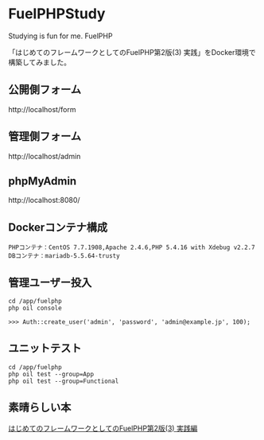 # FuelPHPStudy
Studying is fun for me. FuelPHP

「はじめてのフレームワークとしてのFuelPHP第2版(3) 実践」をDocker環境で構築してみました。

## 公開側フォーム
http://localhost/form

## 管理側フォーム
http://localhost/admin

## phpMyAdmin
http://localhost:8080/

## Dockerコンテナ構成
```
PHPコンテナ：CentOS 7.7.1908,Apache 2.4.6,PHP 5.4.16 with Xdebug v2.2.7
DBコンテナ：mariadb-5.5.64-trusty
```

## 管理ユーザー投入
```
cd /app/fuelphp
php oil console

>>> Auth::create_user('admin', 'password', 'admin@example.jp', 100);
```

## ユニットテスト
```
cd /app/fuelphp
php oil test --group=App
php oil test --group=Functional
```

## 素晴らしい本

<a href="https://tatsu-zine.com/books/fuelphp1st-2nd-3">はじめてのフレームワークとしてのFuelPHP第2版(3) 実践編</a>
